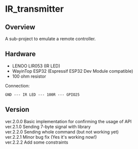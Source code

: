 # IR_transmitter
## Overview
A sub-project to emulate a remote controller.

## Hardware
* LENOO LIR053 (IR LED)
* WayinTop ESP32 (Espressif ESP32 Dev Module compatible)
* 100 ohm resistor

Connection:
```
GND --- IR LED --- 100R --- GPIO25
```
## Version
ver.2.0.0 Basic implementation for confirming the usage of API <br>
ver.2.1.0 Sending 7-byte signal with library <br>
ver.2.2.0 Sending whole command (but not working yet) <br>
ver.2.2.1 Minor bug fix (Yes it's working now!) <br>
ver.2.2.2 Add some constraints <br>